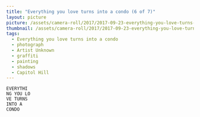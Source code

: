 ```yaml
---
title: "Everything you love turns into a condo (6 of 7)"
layout: picture
picture: /assets/camera-roll/2017/2017-09-23-everything-you-love-turns-into-a-condo-6/20170923_181638219_iOS.jpg
thumbnail: /assets/camera-roll/2017/2017-09-23-everything-you-love-turns-into-a-condo-6/20170923_181638219_iOS-thumbnail.jpg
tags:
  - Everything you love turns into a condo
  - photograph
  - Artist Unknown
  - graffiti
  - painting
  - shadows
  - Capitol Hill
---
```

    EVERYTHI
    NG YOU LO
    VE TURNS
    INTO A
    CONDO
